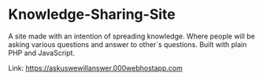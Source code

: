 # Knowledge-Sharing-Site
A site made with an intention of spreading knowledge. Where people will be asking various questions and answer to other`s questions. Built with plain PHP and JavaScript.

Link:  https://askuswewillanswer.000webhostapp.com
